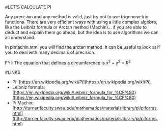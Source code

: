 #LET'S CALCULATE PI

Any precision and any method is valid, just try not to use trigonometric functions. There are very efficient ways with using a little complex algebra, like the Leibniz formula or Arctan method (Machin)... if you are able to deduct and explain them go ahead, but the idea is to use algorithms we can all understand.

In pimachin.html you will find the arctan method. It can be useful to look at if you to deal with many decimals of precision.

FYI: The equation that defines a circumference is x<sup>2</sup> + y<sup>2</sup> = R<sup>2</sup>

#LINKS
- Pi: [https://en.wikipedia.org/wiki/Pi](https://en.wikipedia.org/wiki/Pi)
- Leibniz formula: [https://en.wikipedia.org/wiki/Leibniz_formula_for_%CF%80](https://en.wikipedia.org/wiki/Leibniz_formula_for_%CF%80)
- Pi Machin: [http://turner.faculty.swau.edu/mathematics/materialslibrary/pi/piforms.html](http://turner.faculty.swau.edu/mathematics/materialslibrary/pi/piforms.html)
